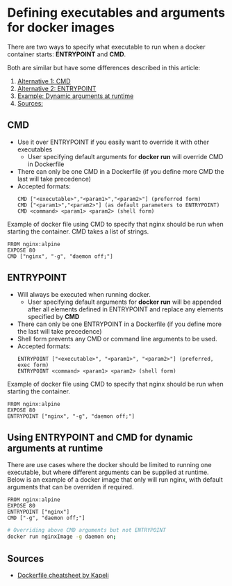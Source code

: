 # Defining executables and arguments for docker images

There are two ways to specify what executable to run when a docker container starts: **ENTRYPOINT** and **CMD**.

Both are similar but have some differences described in this article:

1. [Alternative 1: CMD](#CMD)
2. [Alternative 2: ENTRYPOINT](#ENTRYPOINT)
3. [Example: Dynamic arguments at runtime](#Using-ENTRYPOINT-and-CMD-for-dynamic-arguments-at-runtime)
4. [Sources:](#Sources)

## CMD
- Use it over ENTRYPOINT if you easily want to override it with other executables
    - User specifying default arguments for **docker run** will override CMD in Dockerfile
- There can only be one CMD in a Dockerfile (if you define more CMD the last will take precedence)
- Accepted formats:
    ```docker
    CMD ["<executable>","<param1>","<param2>"] (preferred form)
    CMD ["<param1>","<param2>"] (as default parameters to ENTRYPOINT)
    CMD <command> <param1> <param2> (shell form)
    ```

Example of docker file using CMD to specify that nginx should be run when starting the container. CMD takes a list of strings.
```docker
FROM nginx:alpine
EXPOSE 80
CMD ["nginx", "-g", "daemon off;"]
```

## ENTRYPOINT
-  Will always be executed when running docker.
    - User specifying default arguments for **docker run** will be appended after all elements defined in ENTRYPOINT and replace any elements specified by **CMD**
- There can only be one ENTRYPOINT in a Dockerfile (if you define more the last will take precedence)
- Shell form prevents any CMD or command line arguments to be used.
- Accepted formats:
    ```docker
    ENTRYPOINT ["<executable>", "<param1>", "<param2>"] (preferred, exec form)
    ENTRYPOINT <command> <param1> <param2> (shell form)
    ```

Example of docker file using CMD to specify that nginx should be run when starting the container.
```docker
FROM nginx:alpine
EXPOSE 80
ENTRYPOINT ["nginx", "-g", "daemon off;"]
```

## Using ENTRYPOINT and CMD for dynamic arguments at runtime
There are use cases where the docker should be limited to running one executable, but where different arguments can be supplied at runtime. Below is an example of a docker image that only will run nginx, with default arguments that can be overriden if required.

```docker
FROM nginx:alpine
EXPOSE 80
ENTRYPOINT ["nginx"]
CMD ["-g", "daemon off;"]
```

```sh
# Overriding above CMD arguments but not ENTRYPOINT
docker run nginxImage -g daemon on;
```

## Sources
- [Dockerfile cheatsheet by Kapeli](https://kapeli.com/cheat_sheets/Dockerfile.docset/Contents/Resources/Documents/index)